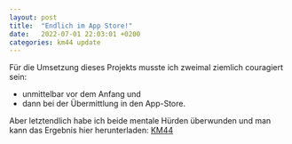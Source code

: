 ```yaml
---
layout: post
title:  "Endlich im App Store!"
date:   2022-07-01 22:03:01 +0200
categories: km44 update
---
```


Für die Umsetzung dieses Projekts musste ich zweimal ziemlich couragiert sein:

* unmittelbar vor dem Anfang und
* dann bei der Übermittlung in den App-Store.

Aber letztendlich habe ich beide mentale Hürden überwunden und man kann das Ergebnis hier herunterladen: [KM44](https://apple.co/3RezYIi)
